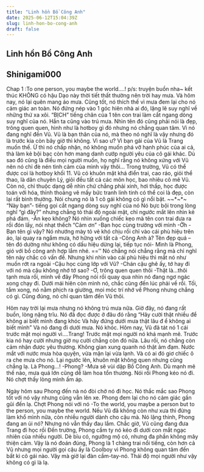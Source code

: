 ```yaml
---
title: "Linh hồn Bồ Công Anh"
date: 2025-06-12T15:04:39Z
slug: linh-hon-bo-cong-anh
draft: false
---
```


## Linh hồn Bồ Công Anh

## Shinigami000

Chap 1 :To one person, you maybe the world….!
p/s: truyện buồn nha~ kết thúc KHÔNG có hậu
Dạo này thời tiết thất thường nên trời hay mưa. Và hôm nay, nó lại quên mang áo mưa. Cũng tốt, nó thích thế vì mưa đem lại cho nó cảm giác an toàn.
Nó đứng nép vào 1 góc hiên nhà ai đó, lặng lẽ suy nghĩ về những thứ xa xôi.
“BỊCH” tiếng chân của 1
tên con trai làm cắt ngang dòng suy nghĩ của nó. Hắn ta cũng vào trú mưa. Nhìn tên đó cũng phải nói là đẹp, trông quen quen, hình như là hotboy gì đó nhưng nó chẳng quan tâm. Vì nó đang nghĩ đến Vũ.
Vũ là bạn thân của nó, mà theo nó nghĩ là vậy nhưng đó là trước kia còn bây giờ thì không. Vì sao ư? Vì bạn gái của Vũ là Trang muốn thế. Ừ thì nó chấp nhận, nó không muốn phá vỡ hạnh phúc của ai cả, thà làm kẻ bội bạc còn hơn mang danh cướp người yêu của cô gái khác. Dù sao đó cũng là điều mọi người muốn, họ nghĩ rằng nó không xứng với Vũ nên nó chỉ đè nén tình cảm của mình vậy thôi…
Trong trường, Vũ có thể được coi là hotboy khối 11. Vũ có khuôn mặt khá điển trai, cao ráo, giỏi thể thao, là dân chuyên Lý, giỏi đều tất cả các môn học, bao nhiêu cô mê Vũ. Còn nó, chỉ thuộc dạng dễ nhìn chứ chẳng phải xinh, hơi thấp, học được toán với hóa, thỉnh thoảng vẽ mấy bức tranh linh tinh có thể coi là đẹp, còn lại rất bình thường. Nói chung nó là 1 cô gái không có gì nổi bật.
*~*~*~*~
“Này bạn”- tiếng gọi cắt ngang dòng suy nghĩ của nó
Nó bực bội trong lòng nghĩ “gì đây?” nhưng chẳng tỏ thái độ ngoài mặt, chỉ ngước mắt lên nhìn kẻ phá đám.
-Ăn kẹo không? 
Nó nhìn xuống chiếc kẹo mà tên con trai đưa ra rồi đón lấy, nói nhạt thếch “Cảm ơn”
-Bạn học cùng trường với mình
-Ờh
-Bạn tên gì vậy?
Nó nhướng mày tỏ vẻ khó chịu rồi chỉ vào cái phù hiệu trên áo, lại quay ra ngắm mưa, hờ hững với tất cả
-Công Anh à? Tên đẹp quá –tên đó dường như không có dấu hiệu dừng lại, tiếp tục nói- Mình là Phong, gió với bồ công anh hợp lắm nhé.
==’’ Nó chẳng nói chẳng rằng mà chỉ nghĩ tên này chắc có vấn đề. Nhưng khi nhìn vào cái phù hiệu thì mắt nó như muốn rớt ra ngoài 
-Cậu học cùng lớp với Vũ?
-Chán cậu ghê ấy, tớ hay đi với nó mà cậu không nhớ tớ sao?
-Ơ, trông quen quen thôi
-Thật là…thôi tạnh mưa rồi, mình về đây
Phong nói rồi quay qua nhìn nó đang ngơ ngác xong chạy đi. Dưới mái hiên còn mình nó, chắc cũng đến lúc phải về rồi.
Tối, tắm xong, nó nằm phịch ra giường, moi móc trí nhớ về Phong nhưng chẳng có gì. Cũng đúng, nó chỉ quan tâm đến Vũ thôi.

Hôm nay trời lại mưa nhưng nó không trú mưa nữa. Giờ đây, nó đang rất buồn, lòng nặng trĩu. Nó đã đọc được ở đâu đó rằng
“Hãy cười thật nhiều để không ai biết mình đang khóc 
Và hãy đứng dưới mưa thật lâu đ
ể không ai biết mình”
Và nó đang đi dưới mưa. Nó khóc. Hôm nay, Vũ đã tát nó 1 cái trước mặt mọi người vì….Trang! Trước mặt mọi người nó khá mạnh mẽ. Trước kia nó hay cười nhưng giờ nụ cười chẳng còn đó nữa. Lâu rồi, nó chẳng còn cảm nhận được yêu thương. Không gian xung quanh nó thật ảm đạm. Nước mắt với nước mưa hòa quyện, vừa mặn lại vừa lạnh. Và có ai đó giơ chiếc ô ra che mưa cho nó. Lại ngước lên, khuôn mặt không quen nhưng cũng chẳng lạ. Là Phong…!
-Phong?
-Mưa sẽ vùi dập Bồ Công Anh. Dù mạnh mẽ thế nào, mưa quá lớn cũng dễ làm hoa tổn thương.
Nói rồi Phong kéo nó đi. Nó chợt thấy lòng mình ấm áp.

Ngày hôm sau Phong đến nà nó đòi chở nó đi học. Nó thắc mắc sao Phong tốt với nó vậy nhưng cũng vẫn lên xe. Phong đem lại cho nó cảm giác gần gũi đến lạ.
Chợt Phong nói với nó 
-To the world, you maybe a person but to the person, you maybe the world. Nếu Vũ đã không còn như xưa thì đừng làm khổ mình nữa, còn nhiều người dành cho cậu mà.
Nó lặng thinh, Phong đang an ủi nó? Nhưng nó vẫn thấy đau lắm. Chắc giờ, Vũ cũng đang đưa Trang đi học rồi
Đến trường, Phong cầm ty nó kéo đi dưới con mắt ngạc nhiên của nhiều người. Dè bỉu có, ngưỡng mộ có, nhưng đa phần không mây thiện cảm. Vậy là nó đoán đúng, Phong là 1 chàng trai nổi tiếng, còn hơn cả Vũ nhưng mọi người gọi cậu ấy là Coolboy vì Phong không quan tâm đến bất kì cô gái nào. Vậy mà giờ lại đàn cầm-tay-nó. Thái độ mọi người như vậy không có gì là lạ.